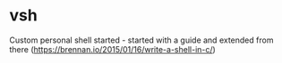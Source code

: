 # vsh
Custom personal shell started - started with a guide and extended from there (https://brennan.io/2015/01/16/write-a-shell-in-c/)

